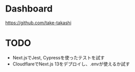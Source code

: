 # Dashboard
https://github.com/take-takashi

# TODO
- Next.jsでJest, Cypressを使ったテストを試す
- CloudflareでNext.js 13をデプロイし、.envが使えるか試す

<!---
take-takashi/take-takashi is a ✨ special ✨ repository because its `README.md` (this file) appears on your GitHub profile.
You can click the Preview link to take a look at your changes.
--->
